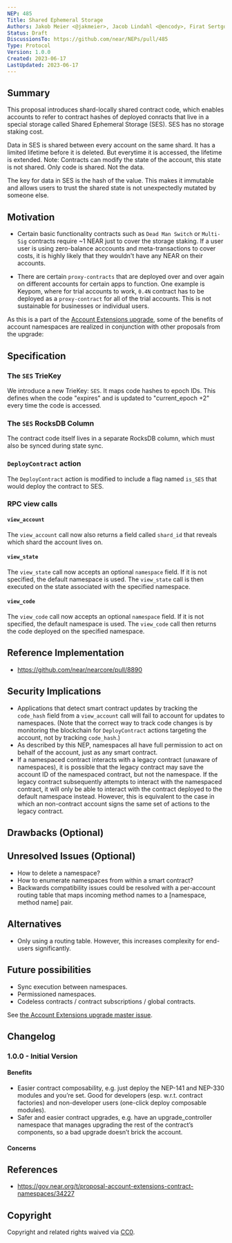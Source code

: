 ```yaml
---
NEP: 485
Title: Shared Ephemeral Storage
Authors: Jakob Meier <@jakmeier>, Jacob Lindahl <@encody>, Firat Sertgoz <@firatNEAR>
Status: Draft
DiscussionsTo: https://github.com/near/NEPs/pull/485
Type: Protocol
Version: 1.0.0
Created: 2023-06-17
LastUpdated: 2023-06-17
---
```


## Summary

This proposal introduces shard-locally shared contract code, which enables accounts to refer to contract hashes of deployed conracts that live in a special storage called Shared Ephemeral Storage (SES). SES has no storage staking cost.

Data in SES is shared between every account on the same shard. It has a limited lifetime before it is deleted. But everytime it is accessed, the lifetime is extended.
Note: Contracts can modify the state of the account, this state is not shared. Only code is shared. Not the data.

The key for data in SES is the hash of the value. This makes it immutable and allows users to trust the shared state is not unexpectedly mutated by someone else.

## Motivation

- Certain basic functionality contracts such as `Dead Man Switch` or `Multi-Sig` contracts require ~1 NEAR just to cover the storage staking. If a user user is using zero-balance acccounts and meta-transactions to cover costs, it is highly likely that they wouldn't have any NEAR on their accounts.

- There are certain `proxy-contracts` that are deployed over and over again on different accounts for certain apps to function. One example is Keypom, where for trial accounts to work, `0.4N` contract has to be deployed as a `proxy-contract` for all of the trial accounts. This is not sustainable for businesses or individual users.

As this is a part of the [Account Extensions upgrade](https://github.com/near/NEPs/issues/478), some of the benefits of account namespaces are realized in conjunction with other proposals from the upgrade:

## Specification

### The `SES` TrieKey

We introduce a new TrieKey: `SES`. It maps code hashes to epoch IDs. This defines when the code "expires" and is updated to "current_epoch +2" every time the code is accessed.

### The `SES` RocksDB Column

The contract code itself lives in a separate RocksDB column, which must also be synced during state sync.

### `DeployContract` action

The `DeployContract` action is modified to include a flag named `is_SES` that would deploy the contract to SES.

### RPC view calls

#### `view_account`

The `view_account` call now also returns a field called `shard_id` that reveals which shard the account lives on.

#### `view_state`

The `view_state` call now accepts an optional `namespace` field. If it is not specified, the default namespace is used. The `view_state` call is then executed on the state associated with the specified namespace.

#### `view_code`

The `view_code` call now accepts an optional `namespace` field. If it is not specified, the default namespace is used. The `view_code` call then returns the code deployed on the specified namespace.

## Reference Implementation

- https://github.com/near/nearcore/pull/8890

## Security Implications

- Applications that detect smart contract updates by tracking the `code_hash` field from a `view_account` call will fail to account for updates to namespaces. (Note that the correct way to track code changes is by monitoring the blockchain for `DeployContract` actions targeting the account, not by tracking `code_hash`.)
- As described by this NEP, namespaces all have full permission to act on behalf of the account, just as any smart contract.
- If a namespaced contract interacts with a legacy contract (unaware of namespaces), it is possible that the legacy contract may save the account ID of the namespaced contract, but not the namespace. If the legacy contract subsequently attempts to interact with the namespaced contract, it will only be able to interact with the contract deployed to the default namespace instead. However, this is equivalent to the case in which an non-contract account signs the same set of actions to the legacy contract.

## Drawbacks (Optional)

## Unresolved Issues (Optional)

- How to delete a namespace?
- How to enumerate namespaces from within a smart contract?
- Backwards compatibility issues could be resolved with a per-account routing table that maps incoming method names to a [namespace, method name] pair.

## Alternatives

- Only using a routing table. However, this increases complexity for end-users significantly.

## Future possibilities

- Sync execution between namespaces.
- Permissioned namespaces.
- Codeless contracts / contract subscriptions / global contracts.

See [the Account Extensions upgrade master issue](https://github.com/near/NEPs/issues/478).

## Changelog

### 1.0.0 - Initial Version

#### Benefits

- Easier contract composability, e.g. just deploy the NEP-141 and NEP-330 modules and you’re set. Good for developers (esp. w.r.t. contract factories) and non-developer users (one-click deploy composable modules).
- Safer and easier contract upgrades, e.g. have an upgrade_controller namespace that manages upgrading the rest of the contract’s components, so a bad upgrade doesn’t brick the account.

#### Concerns

## References

- https://gov.near.org/t/proposal-account-extensions-contract-namespaces/34227

## Copyright

Copyright and related rights waived via [CC0](https://creativecommons.org/publicdomain/zero/1.0/).
